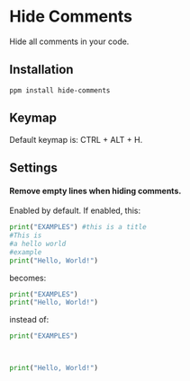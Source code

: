# Hide Comments

Hide all comments in your code.

## Installation
`ppm install hide-comments`

## Keymap
Default keymap is: CTRL + ALT + H.

## Settings
#### Remove empty lines when hiding comments.
Enabled by default. If enabled, this:
```python
print("EXAMPLES") #this is a title
#This is
#a hello world
#example
print("Hello, World!")
```
becomes:
```python
print("EXAMPLES")
print("Hello, World!")
```
instead of:
```python
print("EXAMPLES")



print("Hello, World!")
```
